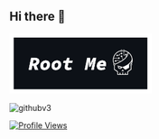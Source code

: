 ## Hi there 👋
<a href="https://www.root-me.org/Astral-728472" rel="nofollow"><img src="https://github.com/Asthral/Asthral/blob/main/RootMe_image.png" width="50%" height="50%" style="max-width: 100%;"></a>

![githubv3](https://root-me-diff.vercel.app/rm-gh?nickname=Astral-728472&gstats=show&style=astral)

<a target="_blank" rel="noopener noreferrer nofollow" href="https://komarev.com/ghpvc/?username=Asthral&label=PROFILE+VIEWS">
    <img src="https://komarev.com/ghpvc/?username=Asthral&label=PROFILE+VIEWS" alt="Profile Views" style="max-width: 100%;">
</a>
